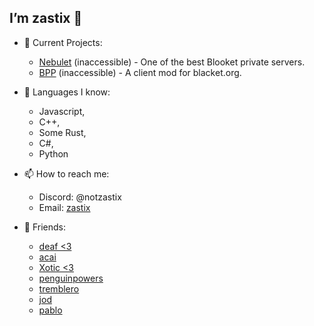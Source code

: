 ## I’m zastix 👋

- 👀 Current Projects:
  - [Nebulet](https://nebulet.zastix.club/) (inaccessible) - One of the best Blooket private servers.
  - [BPP](https://github.com/zastlx/BPP) (inaccessible) - A client mod for blacket.org.

- 🌱 Languages I know:
  - Javascript,
  - C++,
  - Some Rust,
  - C#,
  - Python
  
- 📫 How to reach me:
  - Discord: @notzastix
  - Email: [zastix](https://mail.google.com/mail/?view=cm&fs=1&to=zastix@zastix.club&su=Contact%20Me)

- 👥 Friends:
  - [deaf <3](https://github.com/VillainsRule)
  - [acai](https://github.com/probablyacai)
  - [Xotic <3](https://github.com/xotlc)
  - [penguinpowers](https://github.com/penguinblook)
  - [tremblero](https://github.com/tremblero)
  - [jod](https://github.com/KcMllereA)
  - [pablo](https://github.com/pablmao)
